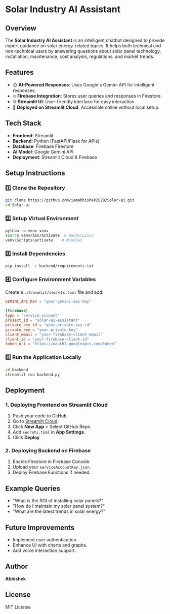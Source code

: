 # Solar Industry AI Assistant

## Overview
The **Solar Industry AI Assistant** is an intelligent chatbot designed to provide expert guidance on solar energy-related topics. It helps both technical and non-technical users by answering questions about solar panel technology, installation, maintenance, cost analysis, regulations, and market trends.

## Features
- 🌞 **AI-Powered Responses**: Uses Google's Gemini API for intelligent responses.
- 🔥 **Firebase Integration**: Stores user queries and responses in Firestore.
- 🌐 **Streamlit UI**: User-friendly interface for easy interaction.
- 🚀 **Deployed on Streamlit Cloud**: Accessible online without local setup.

## Tech Stack
- **Frontend**: Streamlit
- **Backend**: Python (FastAPI/Flask for APIs)
- **Database**: Firebase Firestore
- **AI Model**: Google Gemini API
- **Deployment**: Streamlit Cloud & Firebase

## Setup Instructions
### 1️⃣ Clone the Repository
```sh
git clone https://github.com/iamabhishek2828/Solar-ai.git
cd Solar-ai
```

### 2️⃣ Setup Virtual Environment
```sh
python -m venv venv
source venv/bin/activate  # macOS/Linux
venv\Scripts\activate    # Windows
```

### 3️⃣ Install Dependencies
```sh
pip install -r backend/requirements.txt
```

### 4️⃣ Configure Environment Variables
Create a `.streamlit/secrets.toml` file and add:
```toml
GEMINI_API_KEY = "your-gemini-api-key"

[firebase]
type = "service_account"
project_id = "solar-ai-assistant"
private_key_id = "your-private-key-id"
private_key = "your-private-key"
client_email = "your-firebase-client-email"
client_id = "your-firebase-client-id"
token_uri = "https://oauth2.googleapis.com/token"
```

### 5️⃣ Run the Application Locally
```sh
cd backend
streamlit run backend.py
```

## Deployment
### **1. Deploying Frontend on Streamlit Cloud**
1. Push your code to GitHub.
2. Go to [Streamlit Cloud](https://share.streamlit.io/).
3. Click **New App** > Select GitHub Repo.
4. Add `secrets.toml` in **App Settings**.
5. Click **Deploy**.

### **2. Deploying Backend on Firebase**
1. Enable Firestore in Firebase Console.
2. Upload your `serviceAccountKey.json`.
3. Deploy Firebase Functions if needed.

## Example Queries
- "What is the ROI of installing solar panels?"
- "How do I maintain my solar panel system?"
- "What are the latest trends in solar energy?"

## Future Improvements
- Implement user authentication.
- Enhance UI with charts and graphs.
- Add voice interaction support.

## Author
**Abhishek**

## License
MIT License

